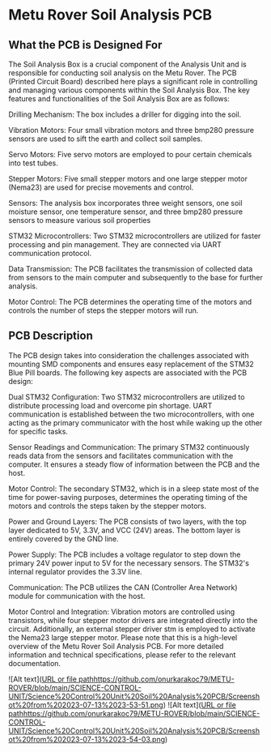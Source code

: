 # Metu Rover Soil Analysis PCB

## What the PCB is Designed For

The Soil Analysis Box is a crucial component of the Analysis Unit and is responsible for conducting soil analysis on the Metu Rover. The PCB (Printed Circuit Board) described here plays a significant role in controlling and managing various components within the Soil Analysis Box. The key features and functionalities of the Soil Analysis Box are as follows:

Drilling Mechanism: The box includes a driller for digging into the soil.

Vibration Motors: Four small vibration motors and three bmp280 pressure sensors are used to sift the earth and collect soil samples.

Servo Motors: Five servo motors are employed to pour certain chemicals into test tubes.

Stepper Motors: Five small stepper motors and one large stepper motor (Nema23) are used for precise movements and control.

Sensors: The analysis box incorporates three weight sensors, one soil moisture sensor, one temperature sensor, and three bmp280 pressure sensors to measure various soil properties

STM32 Microcontrollers: Two STM32 microcontrollers are utilized for faster processing and pin management. They are connected via UART communication protocol.

Data Transmission: The PCB facilitates the transmission of collected data from sensors to the main computer and subsequently to the base for further analysis.

Motor Control: The PCB determines the operating time of the motors and controls the number of steps the stepper motors will run.

## PCB Description

The PCB design takes into consideration the challenges associated with mounting SMD components and ensures easy replacement of the STM32 Blue Pill boards. The following key aspects are associated with the PCB design:

Dual STM32 Configuration: Two STM32 microcontrollers are utilized to distribute processing load and overcome pin shortage. UART communication is established between the two microcontrollers, with one acting as the primary communicator with the host while waking up the other for specific tasks.

Sensor Readings and Communication: The primary STM32 continuously reads data from the sensors and facilitates communication with the computer. It ensures a steady flow of information between the PCB and the host.

Motor Control: The secondary STM32, which is in a sleep state most of the time for power-saving purposes, determines the operating timing of the motors and controls the steps taken by the stepper motors.

Power and Ground Layers: The PCB consists of two layers, with the top layer dedicated to 5V, 3.3V, and VCC (24V) areas. The bottom layer is entirely covered by the GND line.

Power Supply: The PCB includes a voltage regulator to step down the primary 24V power input to 5V for the necessary sensors. The STM32's internal regulator provides the 3.3V line.

Communication: The PCB utilizes the CAN (Controller Area Network) module for communication with the host.

Motor Control and Integration: Vibration motors are controlled using transistors, while four stepper motor drivers are integrated directly into the circuit. Additionally, an external stepper driver stm is employed to activate the Nema23 large stepper motor.
Please note that this is a high-level overview of the Metu Rover Soil Analysis PCB. For more detailed information and technical specifications, please refer to the relevant documentation.

![Alt text]([URL or file path](https://github.com/onurkarakoc79/METU-ROVER/blob/main/SCIENCE-CONTROL-UNIT/Science%20Control%20Unit%20Soil%20Analysis%20PCB/Screenshot%20from%202023-07-13%2023-53-51.png)https://github.com/onurkarakoc79/METU-ROVER/blob/main/SCIENCE-CONTROL-UNIT/Science%20Control%20Unit%20Soil%20Analysis%20PCB/Screenshot%20from%202023-07-13%2023-53-51.png)
![Alt text]([URL or file path](https://github.com/onurkarakoc79/METU-ROVER/blob/main/SCIENCE-CONTROL-UNIT/Science%20Control%20Unit%20Soil%20Analysis%20PCB/Screenshot%20from%202023-07-13%2023-54-03.png)https://github.com/onurkarakoc79/METU-ROVER/blob/main/SCIENCE-CONTROL-UNIT/Science%20Control%20Unit%20Soil%20Analysis%20PCB/Screenshot%20from%202023-07-13%2023-54-03.png)
